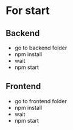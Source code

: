 
# For start

## Backend

- go to backend folder
- npm install
- wait
- npm start

## Frontend

- go to frontend folder
- npm install
- wait
- npm start
